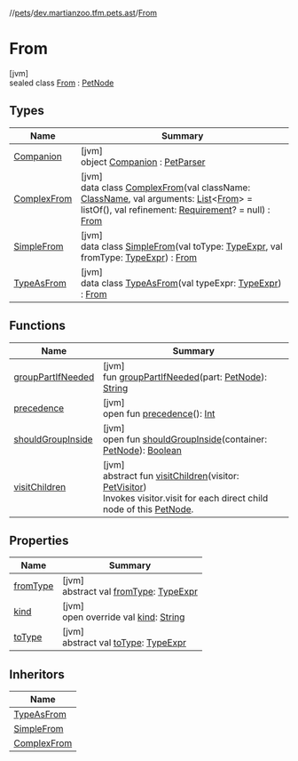 //[pets](../../../index.md)/[dev.martianzoo.tfm.pets.ast](../index.md)/[From](index.md)

# From

[jvm]\
sealed class [From](index.md) : [PetNode](../-pet-node/index.md)

## Types

| Name | Summary |
|---|---|
| [Companion](-companion/index.md) | [jvm]<br>object [Companion](-companion/index.md) : [PetParser](../../dev.martianzoo.tfm.pets/-pet-parser/index.md) |
| [ComplexFrom](-complex-from/index.md) | [jvm]<br>data class [ComplexFrom](-complex-from/index.md)(val className: [ClassName](../-class-name/index.md), val arguments: [List](https://kotlinlang.org/api/latest/jvm/stdlib/kotlin.collections/-list/index.html)&lt;[From](index.md)&gt; = listOf(), val refinement: [Requirement](../-requirement/index.md)? = null) : [From](index.md) |
| [SimpleFrom](-simple-from/index.md) | [jvm]<br>data class [SimpleFrom](-simple-from/index.md)(val toType: [TypeExpr](../-type-expr/index.md), val fromType: [TypeExpr](../-type-expr/index.md)) : [From](index.md) |
| [TypeAsFrom](-type-as-from/index.md) | [jvm]<br>data class [TypeAsFrom](-type-as-from/index.md)(val typeExpr: [TypeExpr](../-type-expr/index.md)) : [From](index.md) |

## Functions

| Name | Summary |
|---|---|
| [groupPartIfNeeded](../-pet-node/group-part-if-needed.md) | [jvm]<br>fun [groupPartIfNeeded](../-pet-node/group-part-if-needed.md)(part: [PetNode](../-pet-node/index.md)): [String](https://kotlinlang.org/api/latest/jvm/stdlib/kotlin/-string/index.html) |
| [precedence](../-pet-node/precedence.md) | [jvm]<br>open fun [precedence](../-pet-node/precedence.md)(): [Int](https://kotlinlang.org/api/latest/jvm/stdlib/kotlin/-int/index.html) |
| [shouldGroupInside](../-pet-node/should-group-inside.md) | [jvm]<br>open fun [shouldGroupInside](../-pet-node/should-group-inside.md)(container: [PetNode](../-pet-node/index.md)): [Boolean](https://kotlinlang.org/api/latest/jvm/stdlib/kotlin/-boolean/index.html) |
| [visitChildren](../-pet-node/visit-children.md) | [jvm]<br>abstract fun [visitChildren](../-pet-node/visit-children.md)(visitor: [PetVisitor](../../dev.martianzoo.tfm.pets/-pet-visitor/index.md))<br>Invokes visitor.visit for each direct child node of this [PetNode](../-pet-node/index.md). |

## Properties

| Name | Summary |
|---|---|
| [fromType](from-type.md) | [jvm]<br>abstract val [fromType](from-type.md): [TypeExpr](../-type-expr/index.md) |
| [kind](kind.md) | [jvm]<br>open override val [kind](kind.md): [String](https://kotlinlang.org/api/latest/jvm/stdlib/kotlin/-string/index.html) |
| [toType](to-type.md) | [jvm]<br>abstract val [toType](to-type.md): [TypeExpr](../-type-expr/index.md) |

## Inheritors

| Name |
|---|
| [TypeAsFrom](-type-as-from/index.md) |
| [SimpleFrom](-simple-from/index.md) |
| [ComplexFrom](-complex-from/index.md) |
